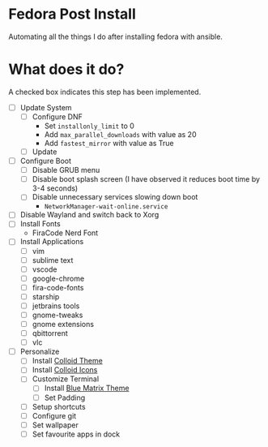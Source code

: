 # Fedora Post Install

Automating all the things I do after installing fedora with ansible.

# What does it do?

A checked box indicates this step has been implemented.

- [ ] Update System
    - [ ] Configure DNF
        - Set `installonly_limit` to 0
        - Add `max_parallel_downloads` with value as 20
        - Add `fastest_mirror` with value as True
    - [ ] Update
- [ ] Configure Boot
    - [ ] Disable GRUB menu
    - [ ] Disable boot splash screen (I have observed it reduces boot time by 3-4 seconds)
    - [ ] Disable unnecessary services slowing down boot
        - `NetworkManager-wait-online.service`
- [ ] Disable Wayland and switch back to Xorg
- [ ] Install Fonts
    - FiraCode Nerd Font
- [ ] Install Applications
    - [ ] vim
    - [ ] sublime text
    - [ ] vscode
    - [ ] google-chrome
    - [ ] fira-code-fonts
    - [ ] starship
    - [ ] jetbrains tools
    - [ ] gnome-tweaks
    - [ ] gnome extensions
    - [ ] qbittorrent
    - [ ] vlc
- [ ] Personalize
    - [ ] Install [Colloid Theme](https://github.com/vinceliuice/Colloid-gtk-theme)
    - [ ] Install [Colloid Icons](https://github.com/vinceliuice/Colloid-icon-theme)
    - [ ] Customize Terminal
        - [ ] Install [Blue Matrix Theme](https://windowsterminalthemes.dev/?theme=Blue%20Matrix)
        - [ ] Set Padding
    - [ ] Setup shortcuts
    - [ ] Configure git
    - [ ] Set wallpaper
    - [ ] Set favourite apps in dock
